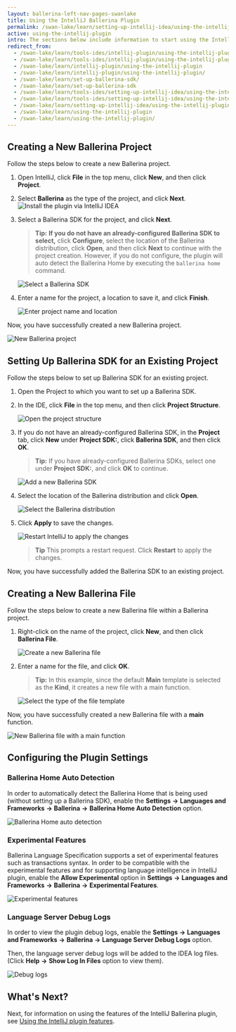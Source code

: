 ```yaml
---
layout: ballerina-left-nav-pages-swanlake
title: Using the IntelliJ Ballerina Plugin
permalink: /swan-lake/learn/setting-up-intellij-idea/using-the-intellij-plugin/
active: using-the-intellij-plugin
intro: The sections below include information to start using the IntelliJ Ballerina plugin after installing it.
redirect_from:
  - /swan-lake/learn/tools-ides/intellij-plugin/using-the-intellij-plugin
  - /swan-lake/learn/tools-ides/intellij-plugin/using-the-intellij-plugin/
  - /swan-lake/learn/intellij-plugin/using-the-intellij-plugin
  - /swan-lake/learn/intellij-plugin/using-the-intellij-plugin/
  - /swan-lake/learn/set-up-ballerina-sdk/
  - /swan-lake/learn/set-up-ballerina-sdk
  - /swan-lake/learn/tools-ides/setting-up-intellij-idea/using-the-intellij-plugin
  - /swan-lake/learn/tools-ides/setting-up-intellij-idea/using-the-intellij-plugin/
  - /swan-lake/learn/setting-up-intellij-idea/using-the-intellij-plugin
  - /swan-lake/learn/using-the-intellij-plugin
  - /swan-lake/learn/using-the-intellij-plugin/
---
```


## Creating a New Ballerina Project

Follow the steps below to create a new Ballerina project.

1. Open IntelliJ, click **File** in the top menu, click **New**, and then click **Project**.

2. Select **Ballerina** as the type of the project, and click **Next**.
![Install the plugin via IntelliJ IDEA](/swan-lake/learn/images/select-project-type.png)

3. Select a Ballerina SDK for the project, and click **Next**.

    >**Tip:** **If you do not have an already-configured Ballerina SDK to select,** click **Configure**, select the location of the Ballerina distribution, click **Open**, and then click **Next** to continue with the project creation. However, if you do not configure, the plugin will auto detect the Ballerina Home by executing the `ballerina home` command.

    ![Select a Ballerina SDK](/swan-lake/learn/images/select-sdk.png)
   
4. Enter a name for the project, a location to save it, and click **Finish**.

    ![Enter project name and location](/swan-lake/learn/images/enter-project-name-and-location.png)

Now, you have successfully created a new Ballerina project.

![New Ballerina project](/swan-lake/learn/images/new-ballerina-project.png)

## Setting Up Ballerina SDK for an Existing Project

Follow the steps below to set up Ballerina SDK for an existing project.

1. Open the Project to which you want to set up a Ballerina SDK.
2. In the IDE, click **File** in the top menu, and then click **Project Structure**.

    ![Open the project structure](/swan-lake/learn/images/open-project-structure.png)
3. If you do not have an already-configured Ballerina SDK, in the **Project** tab, click **New** under **Project SDK:**, click **Ballerina SDK**, and then click **OK**. 

    >**Tip:** If you have already-configured Ballerina SDKs, select one under **Project SDK:**, and click **OK** to continue.

    ![Add a new Ballerina SDK](/swan-lake/learn/images/add-new-sdk.png)
4. Select the location of the Ballerina distribution and click **Open**.

    ![Select the Ballerina distribution](/swan-lake/learn/images/select-ballerina-distribution.png)
5. Click **Apply** to save the changes.

    ![Restart IntelliJ to apply the changes](/swan-lake/learn/images/apply-changes.png)

    >**Tip** This prompts a restart request. Click **Restart** to apply the changes.

 Now, you have successfully added the Ballerina SDK to an existing project.

## Creating a New Ballerina File

Follow the steps below to create a new Ballerina file within a Ballerina project.

1. Right-click on the name of the project, click **New**, and then click **Ballerina File**.

    ![Create a new Ballerina file](/swan-lake/learn/images/create-new-ballerina-file.png)

2. Enter a name for the file, and click **OK**. 

    > **Tip:** In this example, since the default **Main** template is selected as the **Kind**, it creates a new file with a main function.

    ![Select the type of the file template](/swan-lake/learn/images/select-file-kind.png)

Now, you have successfully created a new Ballerina file with a **main** function.

![New Ballerina file with a main function](/swan-lake/learn/images/new-ballerina-file-with-main-function.png)

## Configuring the Plugin Settings

### Ballerina Home Auto Detection

In order to automatically detect the Ballerina Home that is being used (without setting up a Ballerina SDK), enable the **Settings** **->** **Languages and Frameworks** **->** **Ballerina** **->** **Ballerina Home Auto Detection** option.

![Ballerina Home auto detection](/swan-lake/learn/images/auto-detection.png)

### Experimental Features

Ballerina Language Specification supports a set of experimental features such as transactions syntax. In order to be compatible with the experimental features and for supporting language intelligence in IntelliJ plugin, enable the **Allow Experimental** option in **Settings** **->** **Languages and Frameworks** **->** **Ballerina** **->** **Experimental Features**.

![Experimental features](/swan-lake/learn/images/experimental-features.png)

### Language Server Debug Logs

In order to view the plugin debug logs, enable the **Settings** **->** **Languages and Frameworks** **->** **Ballerina** **->** **Language Server Debug Logs** option.

Then, the language server debug logs will be added to the IDEA log files. (Click **Help** **->** **Show Log In Files** option to view them).

![Debug logs](/swan-lake/learn/images/debug-logs.png)

## What's Next?

 Next, for information on using the features of the IntelliJ Ballerina plugin, see [Using the IntelliJ plugin features](/swan-lake/learn/intellij-plugin/using-intellij-plugin-features).
 


 

